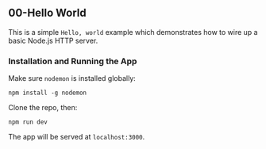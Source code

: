 

## 00-Hello World

This is a simple `Hello, world` example which demonstrates how to wire up a basic Node.js HTTP server.

### Installation and Running the App

Make sure `nodemon` is installed globally:

```
npm install -g nodemon
```

Clone the repo, then:

```
npm run dev
```

The app will be served at `localhost:3000`.